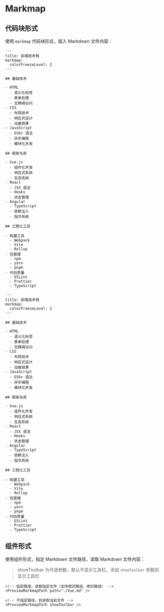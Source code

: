 # Markmap

## 代码块形式

使用 `markmap` 代码块形式，插入 Markdown 文件内容：

```markmap
---
title: 前端技术栈
markmap:
  colorFreezeLevel: 2
---

## 基础技术

- HTML
  - 语义化标签
  - 表单处理
  - 无障碍访问
- CSS
  - 布局技术
  - 响应式设计
  - 动画效果
- JavaScript
  - ES6+ 语法
  - 异步编程
  - 模块化开发

## 框架与库

- Vue.js
  - 组件化开发
  - 响应式系统
  - 生态系统
- React
  - JSX 语法
  - Hooks
  - 状态管理
- Angular
  - TypeScript
  - 依赖注入
  - 指令系统

## 工程化工具

- 构建工具
  - Webpack
  - Vite
  - Rollup
- 包管理
  - npm
  - yarn
  - pnpm
- 代码质量
  - ESLint
  - Prettier
  - TypeScript
```

```text
---
title: 前端技术栈
markmap:
  colorFreezeLevel: 2
---

## 基础技术

- HTML
  - 语义化标签
  - 表单处理
  - 无障碍访问
- CSS
  - 布局技术
  - 响应式设计
  - 动画效果
- JavaScript
  - ES6+ 语法
  - 异步编程
  - 模块化开发

## 框架与库

- Vue.js
  - 组件化开发
  - 响应式系统
  - 生态系统
- React
  - JSX 语法
  - Hooks
  - 状态管理
- Angular
  - TypeScript
  - 依赖注入
  - 指令系统

## 工程化工具

- 构建工具
  - Webpack
  - Vite
  - Rollup
- 包管理
  - npm
  - yarn
  - pnpm
- 代码质量
  - ESLint
  - Prettier
  - TypeScript
```

## 组件形式

使用组件形式，指定 Markdown 文件路径，读取 Markdown 文件内容：

> showToolbar 为可选参数，默认不显示工具栏，添加 `showToolbar` 参数则显示工具栏

```vue
<!-- 指定路径，读取指定文件（支持相对路径、绝对路径） -->
<PreviewMarkmapPath path="./Vue.md" />
```

<PreviewMarkmapPath path="../Vue.md"  />

```vue
<!-- 不指定路径，则读取当前文件 -->
<PreviewMarkmapPath showToolbar />
```

<PreviewMarkmapPath showToolbar />
